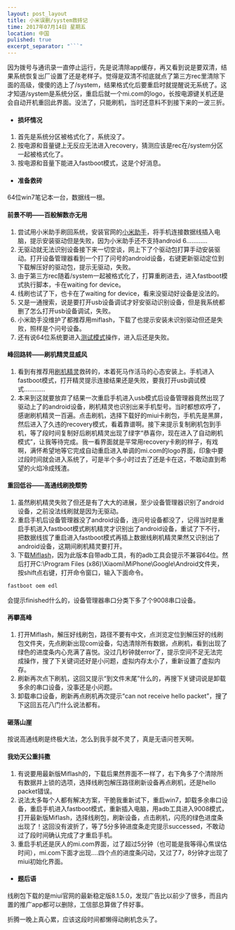 ```yaml
---
layout: post_layout
title: 小米误删/system救砖记
time: 2017年07月14日 星期五
location: 中国
pulished: true
excerpt_separator: "```"
---
```

因为拨号与通讯录一直停止运行，先是说清除app缓存，再又看到说是要双清，结果系统恢复出厂设置了还是老样子。觉得是双清不彻底就点了第三方rec里清除下面的高级，傻傻的选上了/system，结果格式化后要重启时就提醒说无系统了。这才知道/system是系统分区，重启后就一个mi.com的logo，长按电源键关机还是会自动开机重回此界面。没法了，只能刷机，当时还意料不到接下来的一波三折。


+ #### 损坏情况

1. 首先是系统分区被格式化了，系统没了。 
2. 按电源和音量键上无反应无法进入recovery，猜测应该是rec在/system分区一起被格式化了。
3. 按电源和音量下能进入fastboot模式，这是个好消息。

+ #### 准备救砖

64位win7笔记本一台，数据线一根。
<!--more-->
#### 前景不明——百般解数亦无用

1. 尝试用小米助手刷回系统，安装官网的[小米助手](http://zhushou.xiaomi.com/)，将手机连接数据线插入电脑，提示安装驱动但是失败，因为小米助手还不支持android 6…………
2. 无驱动就无法识别设备接下来一切空谈，网上下了个驱动包打算手动安装驱动。打开设备管理器看到一个打了问号的android设备，右键更新驱动定位到下载解压好的驱动包，提示无驱动，失败。
3. 由于第三方rec随着/system一起被格式化了，打算重刷进去，进入fastboot模式执行脚本，卡在waiting for device。
4. 线刷也试了下，也卡在了waiting for device，看来没驱动好设备是没法的。
5. 又是一通搜索，说是要打开usb设备调试才好安驱动识别设备，但是我系统都删了怎么打开usb设备调试，失败。
6. 小米助手没维护了都推荐用miflash，下载了也提示安装未识别驱动但还是失败，照样是个问号设备。
7. 还有说64位系统要进入[测试模式](http://jingyan.baidu.com/article/acf728fd21c3e7f8e510a3ef.html)操作，进入后还是失败。

#### 峰回路转——刷机精灵显威风

1. 看到有推荐用[刷机精灵](http://www.shuame.com/)救砖的，本着死马作活马的心态安装上。手机进入fastboot模式，打开精灵提示连接结果还是失败，要我打开usb调试模式…………
2. 本来到这就要放弃了结果一次重启手机进入usb模式后设备管理器竟然出现了驱动上了的android设备，刷机精灵也识别出来手机型号。当时都想欢呼了，感谢刷机精灵一百遍。点击刷机，选择下载好的miui卡刷包，手机先是黑屏，然后进入了久违的recovery模式，看着靠谱啊。接下来提示复制刷机包到手机，等了段时间复制好后刷机精灵出现了绿字“恭喜你，现在进入了自动刷机模式”，让我等待完成。我一看界面就是平常用recovery卡刷的样子，有戏啊，满怀希望地等它完成自动重启进入单调的mi.com的logo界面，印象中要过段时间就会进入系统了，可是半个多小时过去了还是卡在这，不敢动直到希望的火焰冷成残渣。


#### 重回低谷——高通线刷挽颓势

1. 虽然刷机精灵失败了但还是有了大大的进展，至少设备管理器识别了android设备，之前没法线刷就是因为无驱动。
2. 重启手机后设备管理器没了android设备，连问号设备都没了，记得当时是重启手机进入fastboot模式刷机精灵才识别出了android设备，重试了下不行，把数据线拔了重启进入fastboot模式再插上数据线刷机精灵果然又识别出了android设备，这期间刷机精灵要打开。
3. 下载[Miflash](http://bigota.d.miui.com/tools/MiFlash20150601_win10.exe)，因为此版本自带adb工具，有的adb工具会提示不兼容64位。然后打开C:\Program Files (x86)\Xiaomi\MiPhone\Google\Android文件夹，按shift点右键，打开命令窗口，输入下面命令。
```cmd
fastboot oem edl
```
会提示finished什么的，设备管理器串口分类下多了个9008串口设备。

#### 再攀高峰

1. 打开Miflash，解压好线刷包，路径不要有中文，点浏览定位到解压好的线刷包文件夹，先点刷新出现com设备，勾选清除所有数据，点刷机，看到出现了绿色的进度条内心充满了喜悦。没过几秒钟就error了，提示空间不足无法完成操作，搜了下关键词还好是小问题，虚拟内存太小了，重新设置了虚拟内存。
2. 刷新再次点下刷机，这回又提示“到文件末尾”什么的，再搜下关键词说是卸载多余的串口设备，没事还是小问题。
3. 卸载串口设备，刷新再点刷机再次提示“can not receive hello packet”，搜了下这回五花八门什么说法都有。

#### 砸落山崖

按说高通线刷是终极大法，怎么到我手就不灵了，真是无语问苍天啊。

#### 我劝天公重抖擞

1. 有说要用最新版Miflash的，下载后果然界面不一样了，右下角多了个清除所有数据并上锁的选项，选择线刷包解压路径刷新设备再点刷机，还是hello packet错误。
2. 说法太多每个人都有解决方案，干脆我重新试下，重启win7，卸载多余串口设备，重启手机进入fastboot模式，重新插入电脑，用adb工具进入9008模式，打开最新版Miflash，选择线刷包，刷新设备，点击刷机，闪亮的绿色进度条出现了！这回没有波折了，等了5分多钟进度条走完提示successed，不敢动过了段时间确认完成了才重启手机。
3. 重启手机还是厌人的mi.com界面，过了超过5分钟（也可能是我等得心焦误估时间），mi.com下面才出现....四个点的进度条闪动，又过了7，8分钟才出现了miui初始化界面。


+ #### 题后语

线刷包下载的是miui官网的最新稳定版8.1.5.0，发现广告比以前少了很多，而且内置的推广app都可以删除，工信部总算做了件好事。

折腾一晚上真心累，应该这段时间都懒得动刷机念头了。
